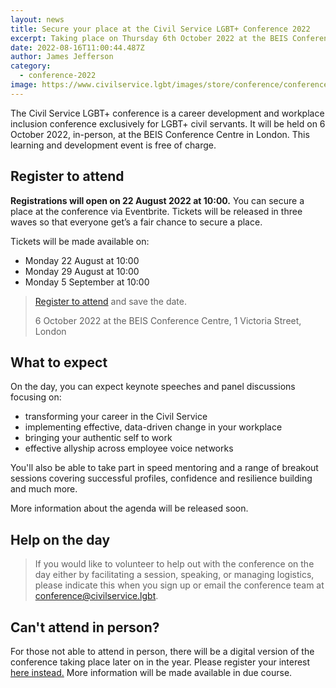 ```yaml
---
layout: news
title: Secure your place at the Civil Service LGBT+ Conference 2022
excerpt: Taking place on Thursday 6th October 2022 at the BEIS Conference Centre.
date: 2022-08-16T11:00:44.487Z
author: James Jefferson
category:
  - conference-2022
image: https://www.civilservice.lgbt/images/store/conference/conference-2022.png
---
```

The Civil Service LGBT+ conference is a career development and workplace inclusion conference exclusively for LGBT+ civil servants. It will be held on 6 October 2022, in-person, at the BEIS Conference Centre in London. This learning and development event is free of charge.

## Register to attend

**Registrations will open on 22 August 2022 at 10:00.** You can secure a place at the conference via Eventbrite. Tickets will be released in three waves so that everyone get’s a fair chance to secure a place.

Tickets will be made available on:

- Monday 22 August at 10:00
- Monday 29 August at 10:00
- Monday 5 September at 10:00

> [Register to attend](https://www.civilservice.lgbt/event/2022-10-06-civil-service-lgbt-conference/) and save the date.
>
> 6 October 2022 at the BEIS Conference Centre, 1 Victoria Street, London

## What to expect

On the day, you can expect keynote speeches and panel discussions focusing on:

* transforming your career in the Civil Service
* implementing effective, data-driven change in your workplace
* bringing your authentic self to work
* effective allyship across employee voice networks

You'll also be able to take part in speed mentoring and a range of breakout sessions covering successful profiles, confidence and resilience building and much more.

More information about the agenda will be released soon.

## Help on the day

> If you would like to volunteer to help out with the conference on the day either by facilitating a session, speaking, or managing logistics, please indicate this when you sign up or email the conference team at <conference@civilservice.lgbt>. 

## Can't attend in person?

For those not able to attend in person, there will be a digital version of the conference taking place later on in the year. Please register your interest [here instead.](https://forms.gle/XvcLmwHXBwwfZ8Rd9) More information will be made available in due course.